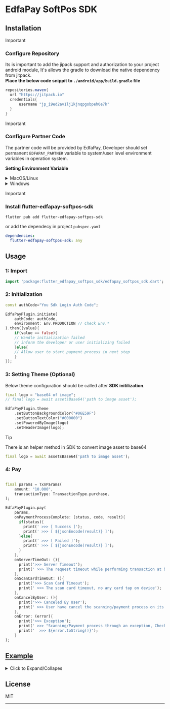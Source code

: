 # EdfaPay SoftPos SDK
## Installation
> [!IMPORTANT]
> ### Configure Repository
> Its is important to add the jipack support and authorization to your project android module, It's allows the gradle to download the native dependency from jitpack.
> <br>**Place the below code snippit to `./android/app/build.gradle` file**
> ```gradle
> repositories.maven{
>   url "https://jitpack.io"
>   credentials{
>       username "jp_i9ed2av1lj1kjnqpgobpeh0e7k"
>   } 
> }
> ```


> [!IMPORTANT]
> ### Configure Partner Code
> The partner code will be provided by EdfaPay, Developer should set permanent `EDFAPAY_PARTNER` variable to system/user level environment variables in operation system.
>
> **Setting Environment Variable**
> <details>
> <summary> MacOS/Linux </summary>
>
> Permanent environment variables should be added to the .bash_profile file:
> 1. Open the .bash_profile file with a text editor of your choice. (create file if not exist)
> 2. Scroll down to the end of the .bash_profile file.
> 3. Copy below text and paste to a new line. (replace `your partner code` with actual value received from `EdfaPay`)
>     - export EDFAPAY_PARTNER=your partner code
> 4. Save changes you made to the .bash_profile file.
> 5. Execute the new .bash_profile by either restarting the machine or running command below:
>       - source ~/.bash-profile
> </details>
> <details>
> <summary> Windows </summary>
>
> 1. Open the link below:
>     - https://phoenixnap.com/kb/windows-set-environment-variable#ftoc-heading-4
> 2. Make sure below:
>     - Variable name should be `EDFAPAY_PARTNER`
>     - Variable value should be `your partner code` received from `EdfaPay`
> </details>


> [!IMPORTANT]
> ### Install flutter-edfapay-softpos-sdk
> ```terminal
> flutter pub add flutter-edfapay-softpos-sdk
> ```
> or add the dependecy in project `pubspec.yaml`
> ```yaml
> dependencies:
>   flutter-edfapay-softpos-sdk: any
> ```

## Usage


### 1: Import

```dart
import 'package:flutter_edfapay_softpos_sdk/edfapay_softpos_sdk.dart';
```



### 2: Initialization
```dart
const authCode="You Sdk Login Auth Code";

EdfaPayPlugin.initiate(
    authCode: authCode,
    environment: Env.PRODUCTION // Check Env.*
).then((value){
    if(value == false){
    // Handle initialization failed
    // inform the developer or user initializing failed
    }else{
    // Allow user to start payment process in next step 
    }
});
```



### 3: Setting Theme (Optional)
Below theme configuration should be called after **SDK initilization**.
```dart
final logo = "base64 of image";
// final logo = await assetsBase64('path to image asset');

EdfaPayPlugin.theme
    .setButtonBackgroundColor("#06E59F")
    .setButtonTextColor("#000000")
    .setPoweredByImage(logo)
    .setHeaderImage(logo);
```

> [!TIP]
> There is an helper method in SDK to convert image asset to base64
> ```dart
> final logo = await assetsBase64('path to image asset');
> ```


### 4: Pay
```dart

final params = TxnParams(
    amount: "10.000",
    transactionType: TransactionType.purchase,
);

EdfaPayPlugin.pay(
    params,
    onPaymentProcessComplete: (status, code, result){
      if(status){
        print(' >>> [ Success ]');
        print(' >>> [ ${jsonEncode(result)} ]');
      }else{
        print(' >>> [ Failed ]');
        print(' >>> [ ${jsonEncode(result)} ]');
      }
    },
    onServerTimeOut: (){
      print('>>> Server Timeout');
      print(' >>> The request timeout while performing transaction at backend');
    },
    onScanCardTimeOut: (){
      print('>>> Scan Card Timeout');
      print(' >>> The scan card timeout, no any card tap on device');
    },
    onCancelByUser: (){
      print('>>> Canceled By User');
      print(' >>> User have cancel the scanning/payment process on its own choice');
    },
    onError: (error){
      print('>>> Exception');
      print(' >>> "Scanning/Payment process through an exception, Check the logs');
      print('  >>> ${error.toString()}');
    }
);
```



## [Example](https://github.com/edfapay/edfapay-softpos-sdk-examples/tree/main/flutter)
<details>
  <summary> Click to Expand/Collapes </summary>

```dart
import 'package:flutter/material.dart';
import 'package:flutter/services.dart';
import 'package:flutter_edfapay_softpos_sdk/edfapay_softpos_sdk.dart';

/* add the plugin for below: https://pub.dev/packages/hexcolor */
import 'package:hexcolor/hexcolor.dart';


const authCode = "Auth_Code provided by EdfaPay ";
const logoPath = "assets/images/edfa_logo.png";
const amountToPay = "01.010";

void main() {
  runApp(const MyApp());
}

class MyApp extends StatefulWidget {
  const MyApp({super.key});

  @override
  State<MyApp> createState() => _MyAppState();
}

class _MyAppState extends State<MyApp> {
  var _edfaPluginInitiated = false;

  @override
  void initState() {
    super.initState();
    initiate();
    setTheme();
  }

  @override
  Widget build(BuildContext context) {

    return MaterialApp(
      home: Scaffold(
        body: Padding(
          padding: const EdgeInsets.all(15),
          child: Column(
            mainAxisAlignment: MainAxisAlignment.center,
            crossAxisAlignment: CrossAxisAlignment.stretch,
            children: [
              const SizedBox(height: 20),
              Expanded(
                flex: 2,
                child: Column(
                  mainAxisAlignment: MainAxisAlignment.center,
                  children: [
                    FractionallySizedBox(
                      widthFactor: 0.3,
                        child: Image.asset(logoPath)
                    ),
                    SizedBox(height: 30),
                    const Text(
                        "SDK",
                        style: TextStyle(fontSize: 65, fontWeight: FontWeight.w700), textAlign: TextAlign.center
                    ),
                    SizedBox(height: 10),
                    const Text(
                        "v0.0.1",
                        style: TextStyle(fontSize: 30, fontWeight: FontWeight.bold), textAlign: TextAlign.center
                    ),
                  ],
                ),
              ),

              const Expanded(
                flex: 1,
                child: Padding(
                  padding: EdgeInsets.all(10),
                  child: Text(
                      "You\'re on your way to enabling your Android App to allow your customers to pay in a very easy and simple way just click the payment button and tap your payment card on NFC enabled Android phone.",
                      style: TextStyle(fontSize: 14, fontWeight: FontWeight.w400, color: Colors.black45),
                      textAlign: TextAlign.center
                  ),
                ),
              ),

              ElevatedButton(
                  onPressed: pay,
                  style: ButtonStyle(backgroundColor: MaterialStatePropertyAll(HexColor("06E59F"))),
                  child: const Text("Pay $amountToPay", style: TextStyle(color: Colors.black))
              ),

              const Padding(
                padding: EdgeInsets.symmetric(horizontal: 10),
                child: Text(
                    "Click on button above to test the card processing with 10.00 SAR",
                    style: TextStyle(fontSize: 14, fontWeight: FontWeight.w400), textAlign: TextAlign.center
                ),
              ),
            ],
          ),
        ),
      ),
    );
  }


  initiate() async{
EdfaPayPlugin.initiate(
    authCode: authCode,
    environment: Env.UAT
).then((value){
      setState(() {
        _edfaPluginInitiated = value;
      });
    });

  }

  setTheme() async {
    final logo = await assetsBase64(logoPath);

    EdfaPayPlugin.theme
        .setButtonBackgroundColor("#06E59F")
        .setButtonTextColor("#000000")
        .setPoweredByImage(logo)
        .setHeaderImage(logo);
  }

  pay() async{
    if(!_edfaPluginInitiated){
      print('>>> Edfapay plugin not initialized.');
      return;
    }

    final params = TxnParams(
        amount: amountToPay,
        transactionType: TransactionType.purchase,
    );

    EdfaPayPlugin.pay(
        params,
        onPaymentProcessComplete: (status, code, result){
          print('>>> Payment Process Complete');
        },
        onServerTimeOut: (){
          print('>>> Server Timeout');
          print(' >>> The request timeout while performing transaction at backend');
        },
        onScanCardTimeOut: (){
          print('>>> Scan Card Timeout');
          print(' >>> The scan card timeout, no any card tap on device');
        },
        onCancelByUser: (){
          print('>>> Canceled By User');
          print(' >>> User have cancel the scanning/payment process on its own choice');
        },
        onError: (Exception error){
          print('>>> Exception');
          print(' >>> "Scanning/Payment process through an exception, Check the logs');
          print('  >>> ${error.toString()}');
        }
    );
  }
}
```

</details>

## License

MIT

---
